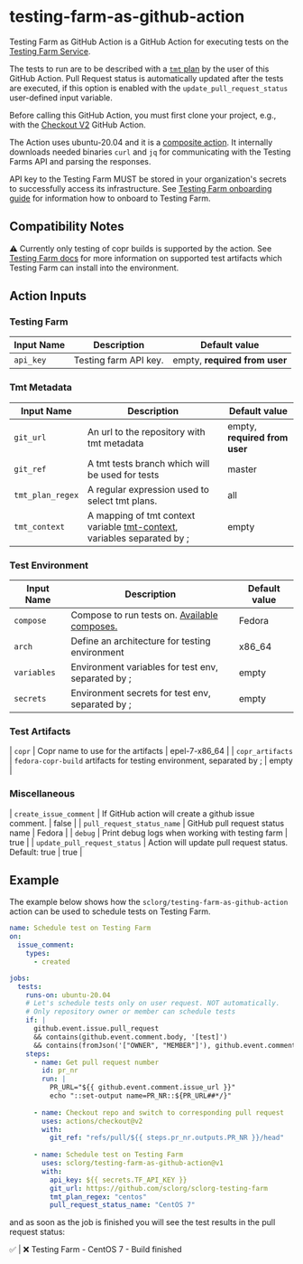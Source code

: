 # testing-farm-as-github-action

Testing Farm as GitHub Action is a GitHub Action for executing tests on the [Testing Farm Service](https://docs.testing-farm.io).

The tests to run are to be described with a [`tmt` plan](https://tmt.readthedocs.io/en/latest/spec.html) by the user of this GitHub Action.
Pull Request status is automatically updated after the tests are executed,
if this option is enabled with the `update_pull_request_status` user-defined input variable.

Before calling this GitHub Action, you must first clone your project,
e.g., with the [Checkout V2](https://github.com/actions/checkout) GitHub Action.

The Action uses ubuntu-20.04 and it is a [composite action](https://docs.github.com/en/actions/creating-actions/about-custom-actions).
It internally downloads needed binaries `curl` and `jq` for communicating with the Testing Farms API and parsing the responses.
 
API key to the Testing Farm MUST be stored in your organization's secrets to successfully access its infrastructure.
See [Testing Farm onboarding guide](https://docs.testing-farm.io/general/0.1/onboarding.html) for information how to onboard to Testing Farm.

## Compatibility Notes

⚠ Currently only testing of copr builds is supported by the action.
See [Testing Farm docs](https://docs.testing-farm.io) for more information on supported test artifacts which Testing Farm can install into the environment.

## Action Inputs

### Testing Farm

| Input Name                   | Description                                                                                                                       | Default value                 |
|------------------------------|-----------------------------------------------------------------------------------------------------------------------------------|-------------------------------|
| `api_key`                    | Testing farm API key.                                                                                                             | empty, **required from user** |

### Tmt Metadata

| Input Name                   | Description                                                                                                                       | Default value                 |
|------------------------------|-----------------------------------------------------------------------------------------------------------------------------------|-------------------------------|
| `git_url`                    | An url to the repository with tmt metadata                                                                                        | empty, **required from user** |
| `git_ref`                    | A tmt tests branch which will be used for tests                                                                                   | master                        |
| `tmt_plan_regex`             | A regular expression used to select tmt plans.                                                                                    | all                           |
| `tmt_context`                | A mapping of tmt context variable [tmt-context](https://tmt.readthedocs.io/en/latest/spec/context.html), variables separated by ; | empty                         |

### Test Environment

| Input Name                   | Description                                                                                                                       | Default value                 |
|------------------------------|-----------------------------------------------------------------------------------------------------------------------------------|-------------------------------|
| `compose`                    | Compose to run tests on. [Available composes.](https://api.dev.testing-farm.io/v0.1/composes)                                     | Fedora                        |
| `arch`                       | Define an architecture for testing environment                                                                                    | x86_64                        |
| `variables`                  | Environment variables for test env, separated by ;                                                                                | empty                         |
| `secrets`                    | Environment secrets for test env, separated by ;                                                                                  | empty                         |

### Test Artifacts

| `copr`                       | Copr name to use for the artifacts                                                                                                | epel-7-x86_64                 |
| `copr_artifacts`             | `fedora-copr-build` artifacts for testing environment, separated by ;                                                             | empty                         |

### Miscellaneous

| `create_issue_comment`       | If GitHub action will create a github issue comment.                                                                              | false                         |
| `pull_request_status_name`   | GitHub pull request status name                                                                                                   | Fedora                        |
| `debug`                      | Print debug logs when working with testing farm                                                                                   | true                          |
| `update_pull_request_status` | Action will update pull request status. Default: true                                                                             | true                          |

## Example

The example below shows how the `sclorg/testing-farm-as-github-action` action can be used to schedule tests on Testing Farm.

```yaml
name: Schedule test on Testing Farm
on:
  issue_comment:
    types:
      - created

jobs:
  tests:
    runs-on: ubuntu-20.04
    # Let's schedule tests only on user request. NOT automatically.
    # Only repository owner or member can schedule tests
    if: |
      github.event.issue.pull_request
      && contains(github.event.comment.body, '[test]')
      && contains(fromJson('["OWNER", "MEMBER"]'), github.event.comment.author_association)
    steps:
      - name: Get pull request number
        id: pr_nr
        run: |
          PR_URL="${{ github.event.comment.issue_url }}"
          echo "::set-output name=PR_NR::${PR_URL##*/}"
          
      - name: Checkout repo and switch to corresponding pull request
        uses: actions/checkout@v2
        with:
          git_ref: "refs/pull/${{ steps.pr_nr.outputs.PR_NR }}/head"
          
      - name: Schedule test on Testing Farm 
        uses: sclorg/testing-farm-as-github-action@v1
        with:
          api_key: ${{ secrets.TF_API_KEY }}
          git_url: https://github.com/sclorg/sclorg-testing-farm
          tmt_plan_regex: "centos"
          pull_request_status_name: "CentOS 7"
```

and as soon as the job is finished you will see the test results in the pull request status:

✅ | ❌ Testing Farm - CentOS 7 - Build finished
